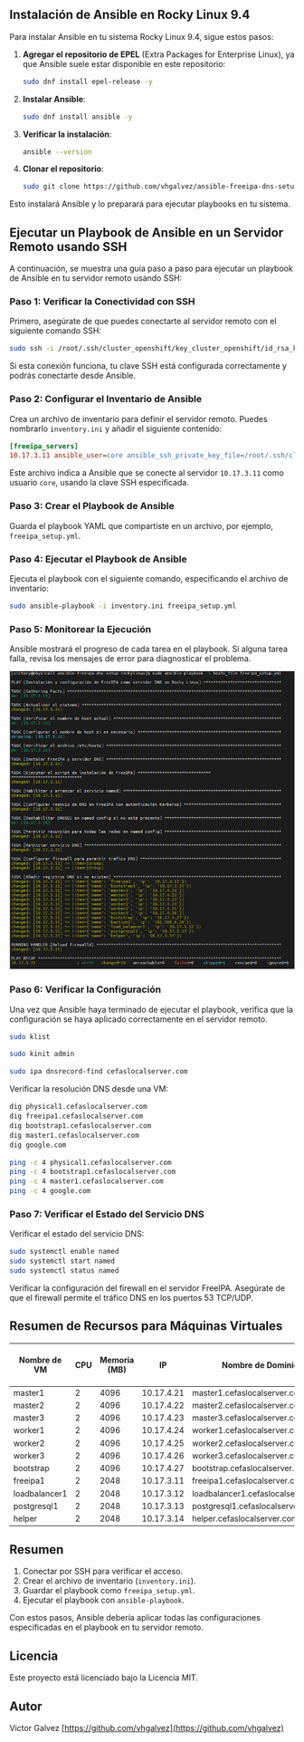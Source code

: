 ## Instalación de Ansible en Rocky Linux 9.4

Para instalar Ansible en tu sistema Rocky Linux 9.4, sigue estos pasos:

1. **Agregar el repositorio de EPEL** (Extra Packages for Enterprise Linux), ya que Ansible suele estar disponible en este repositorio:

    ```bash
    sudo dnf install epel-release -y
    ```

2. **Instalar Ansible**:

    ```bash
    sudo dnf install ansible -y
    ```

3. **Verificar la instalación**:

    ```bash
    ansible --version
    ```

4. **Clonar el repositorio**:

    ```bash
    sudo git clone https://github.com/vhgalvez/ansible-freeipa-dns-setup-rockylinux.git
    ```

Esto instalará Ansible y lo preparará para ejecutar playbooks en tu sistema.

## Ejecutar un Playbook de Ansible en un Servidor Remoto usando SSH

A continuación, se muestra una guía paso a paso para ejecutar un playbook de Ansible en tu servidor remoto usando SSH:

### Paso 1: Verificar la Conectividad con SSH

Primero, asegúrate de que puedes conectarte al servidor remoto con el siguiente comando SSH:

```bash
sudo ssh -i /root/.ssh/cluster_openshift/key_cluster_openshift/id_rsa_key_cluster_openshift core@10.17.3.11 -p 22
```

Si esta conexión funciona, tu clave SSH está configurada correctamente y podrás conectarte desde Ansible.

### Paso 2: Configurar el Inventario de Ansible

Crea un archivo de inventario para definir el servidor remoto. Puedes nombrarlo `inventory.ini` y añadir el siguiente contenido:

```ini
[freeipa_servers]
10.17.3.11 ansible_user=core ansible_ssh_private_key_file=/root/.ssh/cluster_openshift/key_cluster_openshift/id_rsa_key_cluster_openshift ansible_port=22
```

Este archivo indica a Ansible que se conecte al servidor `10.17.3.11` como usuario `core`, usando la clave SSH especificada.

### Paso 3: Crear el Playbook de Ansible

Guarda el playbook YAML que compartiste en un archivo, por ejemplo, `freeipa_setup.yml`.

### Paso 4: Ejecutar el Playbook de Ansible

Ejecuta el playbook con el siguiente comando, especificando el archivo de inventario:

```bash
sudo ansible-playbook -i inventory.ini freeipa_setup.yml
```

### Paso 5: Monitorear la Ejecución

Ansible mostrará el progreso de cada tarea en el playbook. Si alguna tarea falla, revisa los mensajes de error para diagnosticar el problema.

![alt text](dns.png)

### Paso 6: Verificar la Configuración

Una vez que Ansible haya terminado de ejecutar el playbook, verifica que la configuración se haya aplicado correctamente en el servidor remoto.

```bash
sudo klist
```

```bash
sudo kinit admin
```

```bash
sudo ipa dnsrecord-find cefaslocalserver.com
```

Verificar la resolución DNS desde una VM:

```bash
dig physical1.cefaslocalserver.com
dig freeipa1.cefaslocalserver.com
dig bootstrap1.cefaslocalserver.com
dig master1.cefaslocalserver.com
dig google.com
```

```bash
ping -c 4 physical1.cefaslocalserver.com
ping -c 4 bootstrap1.cefaslocalserver.com
ping -c 4 master1.cefaslocalserver.com
ping -c 4 google.com
```

### Paso 7: Verificar el Estado del Servicio DNS

Verificar el estado del servicio DNS:

```bash
sudo systemctl enable named
sudo systemctl start named
sudo systemctl status named
```

Verificar la configuración del firewall en el servidor FreeIPA. Asegúrate de que el firewall permite el tráfico DNS en los puertos 53 TCP/UDP.

## Resumen de Recursos para Máquinas Virtuales

| Nombre de VM  | CPU | Memoria (MB) | IP         | Nombre de Dominio                  | Tamaño de Disco (GB) | Hostname      |
| ------------- | --- | ------------ | ---------- | ---------------------------------- | -------------------- | ------------- |
| master1       | 2   | 4096         | 10.17.4.21 | master1.cefaslocalserver.com       | 50                   | master1       |
| master2       | 2   | 4096         | 10.17.4.22 | master2.cefaslocalserver.com       | 50                   | master2       |
| master3       | 2   | 4096         | 10.17.4.23 | master3.cefaslocalserver.com       | 50                   | master3       |
| worker1       | 2   | 4096         | 10.17.4.24 | worker1.cefaslocalserver.com       | 50                   | worker1       |
| worker2       | 2   | 4096         | 10.17.4.25 | worker2.cefaslocalserver.com       | 50                   | worker2       |
| worker3       | 2   | 4096         | 10.17.4.26 | worker3.cefaslocalserver.com       | 50                   | worker3       |
| bootstrap     | 2   | 4096         | 10.17.4.27 | bootstrap.cefaslocalserver.com     | 50                   | bootstrap     |
| freeipa1      | 2   | 2048         | 10.17.3.11 | freeipa1.cefaslocalserver.com      | 32                   | freeipa1      |
| loadbalancer1 | 2   | 2048         | 10.17.3.12 | loadbalancer1.cefaslocalserver.com | 32                   | loadbalancer1 |
| postgresql1   | 2   | 2048         | 10.17.3.13 | postgresql1.cefaslocalserver.com   | 32                   | postgresql1   |
| helper        | 2   | 2048         | 10.17.3.14 | helper.cefaslocalserver.com        | 32                   | helper_node   |

## Resumen

1. Conectar por SSH para verificar el acceso.
2. Crear el archivo de inventario (`inventory.ini`).
3. Guardar el playbook como `freeipa_setup.yml`.
4. Ejecutar el playbook con `ansible-playbook`.

Con estos pasos, Ansible debería aplicar todas las configuraciones especificadas en el playbook en tu servidor remoto.

## Licencia

Este proyecto está licenciado bajo la Licencia MIT.

## Autor

Victor Galvez [https://github.com/vhgalvez](https://github.com/vhgalvez)

